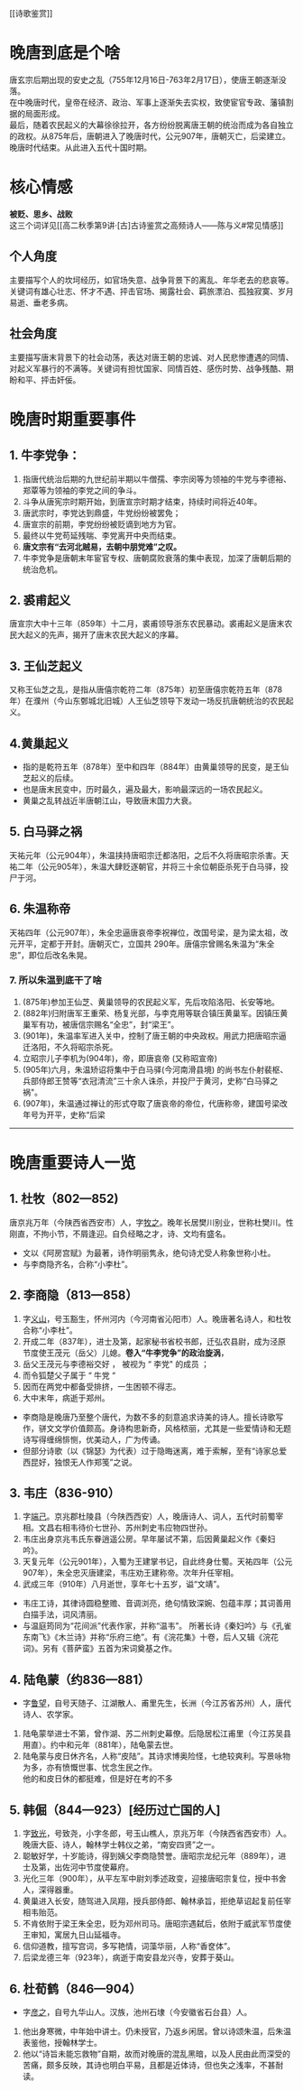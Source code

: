 [[诗歌鉴赏]]

# 晚唐到底是个啥
唐玄宗后期出现的安史之乱（755年12月16日-763年2月17日），使唐王朝逐渐没落。  
在中晚唐时代，皇帝在经济、政治、军事上逐渐失去实权，致使宦官专政、藩镇割据的局面形成。  
最后，随着农民起义的大幕徐徐拉开，各方纷纷脱离唐王朝的统治而成为各自独立的政权。从875年后，唐朝进入了晚唐时代，公元907年，唐朝灭亡，后梁建立。晚唐时代结束。从此进入五代十国时期。

# 核心情感
**被贬、思乡、战败**  
这三个词详见[[高二秋季第9讲·[古]古诗鉴赏之高频诗人——陈与义#常见情感]]
## 个人角度
主要描写个人的坎坷经历，如官场失意、战争背景下的离乱、年华老去的悲哀等。关键词有雄心壮志、怀才不遇、抨击官场、揭露社会、羁旅漂泊、孤独寂寞、岁月易逝、垂老多病。

## 社会角度
主要描写唐末背景下的社会动荡，表达对唐王朝的忠诚、对人民悲惨遭遇的同情、对起义军暴行的不满等。关键词有担忧国家、同情百姓、感伤时势、战争残酷、期盼和平、抨击奸佞。

# 晚唐时期重要事件
## 1. 牛李党争：
1. 指唐代统治后期的九世纪前半期以牛僧孺、李宗闵等为领袖的牛党与李德裕、郑覃等为领袖的李党之间的争斗。  
2. 斗争从唐宪宗时期开始，到唐宣宗时期才结束，持续时间将近40年。  
3. 唐武宗时，李党达到鼎盛，牛党纷纷被罢免；  
4. 唐宣宗的前期，李党纷纷被贬谪到地方为官。  
5. 最终以牛党苟延残喘、李党离开中央而结束。  
6. **唐文宗有“去河北贼易，去朝中朋党难”之叹。**  
7. 牛李党争是唐朝末年宦官专权、唐朝腐败衰落的集中表现，加深了唐朝后期的统治危机。

## 2. 裘甫起义
唐宣宗大中十三年（859年）十二月，裘甫领导浙东农民暴动。裘甫起义是唐末农民大起义的先声，揭开了唐末农民大起义的序幕。

## 3. 王仙芝起义
又称王仙芝之乱，是指从唐僖宗乾符二年（875年）初至唐僖宗乾符五年（878年）在濮州（今山东鄄城北旧城）人王仙芝领导下发动一场反抗唐朝统治的农民起义。

## 4.黄巢起义
- 指的是乾符五年（878年）至中和四年（884年）由黄巢领导的民变，是王仙芝起义的后续。
- 也是唐末民变中，历时最久，遍及最大，影响最深远的一场农民起义。
- 黄巢之乱转战近半唐朝江山，导致唐末国力大衰。
## 5. 白马驿之祸
天祐元年（公元904年），朱温挟持唐昭宗迁都洛阳，之后不久将唐昭宗杀害。天祐二年（公元905年），朱温大肆贬逐朝官，并将三十余位朝臣杀死于白马驿，投尸于河。
## 6. 朱温称帝
天祐四年（公元907年），朱全忠逼唐哀帝李祝禅位，改国号梁，是为梁太祖，改元开平，定都于开封。唐朝灭亡，立国共 290年。唐僖宗曾赐名朱温为“朱全忠”，即位后改名朱晃。

### 7. 所以朱温到底干了啥
1. (875年)参加王仙芝、黄巢领导的农民起义军，先后攻陷洛阳、长安等地。
2. (882年)归附唐军王重荣、杨复光部，与李克用等联合镇压黄巢军。因镇压黄巢军有功，被唐信宗赐名“全忠”，封“梁王”。
3. (901年)，朱温率军进入关中，控制了唐王朝的中央政权。用武力把唐昭宗逼迁洛阳，不久将昭宗杀死。
4. 立昭宗儿子李机为(904年)，帝，即唐哀帝 (又称昭宣帝)
5. (905年)六月，朱温矫诏将集中于白马驿(今河南滑县境) 的尚书左仆射裴枢、兵部侍郎王赞等“衣冠清流”三十余人诛杀，并投尸于黄河，史称“白马驿之祸"。
6. (907年)，朱温通过禅让的形式夺取了唐哀帝的帝位，代唐称帝，建国号梁改年号为开平，史称“后梁


-----
# 晚唐重要诗人一览
## 1. 杜牧（802—852)
唐京兆万年（今陕西省西安市）人，字<u>牧之</u>。晚年长居樊川别业，世称杜樊川。性刚直，不拘小节，不屑逢迎。自负经略之才，诗、文均有盛名。
- 文以《阿房宫赋》为最著，诗作明丽隽永，绝句诗尤受人称象世称小杜。  
- 与李商隐齐名，合称“小李杜”。
## 2. 李商隐（813—858）
1. 字<u>义山</u>，号玉豁生，怀州河内（今河南省沁阳市）人。晚唐著名诗人，和杜牧合称“小李杜”。    
2. 开成二年（837年），进士及第，起家秘书省校书郎，迁弘农县尉，成为泾原节度使王茂元（岳父）儿媳。**卷入“牛李党争”的政治旋涡**，
3. 岳父王茂元与李德裕交好 ， 被视为 “ 李党" 的成员 ；
4. 而令狐楚父子属于 “ 牛党 “
5. 因而在两党中都备受排挤，一生困顿不得志。  
6. 大中末年，病逝于郑州。

- 李商隐是晚唐乃至整个唐代，为数不多的刻意追求诗美的诗人。擅长诗歌写作，骈文文学价值颇高。身诗构思新奇，风格秾丽，尤其是一些爱情诗和无题诗写得缠绵悱恻，优美动人，广为传诵。
- 但部分诗歌（以《锦瑟》为代表）过于隐晦迷离，难于索解，至有“诗家总爱西昆好，独恨无人作郑笺”之说。
## 3. 韦庄（836-910）
1. 字<u>端己</u>。京兆郡杜陵县（今陕西西安）人，晚唐诗人、词人，五代时前蜀宰相。文昌右相韦待价七世孙、苏州刺史韦应物四世孙。  
2. 韦庄出身京兆韦氏东眷逍遥公房。早年屡试不第，后因黄巢起义作《秦妇吟》。  
3. 天复元年（公元901年），入蜀为王建掌书记，自此终身仕蜀。天祐四年（公元907年），朱全忠灭唐建梁，韦庄劝王建称帝。次年升任宰相。
4. 武成三年（910年）八月逝世，享年七十五岁，谥“文靖”。  
- 韦庄工诗，其律诗圆稳整赡、音调浏亮，绝句情致深婉、包蕴丰厚；其词善用白描手法，词风清丽。  
- 与温庭筠同为“花间派”代表作家，并称“温韦”。
所著长诗《秦妇吟》与《孔雀东南飞》《木兰诗》并称“乐府三绝”。有《浣花集》十卷，后人又辑《浣花词》。另有《菩萨蛮》五首为宋词奠基之作。
## 4. 陆龟蒙（约836—881）
- 字<u>鲁望</u>，自号天随子、江湖散人、甫里先生，长洲（今江苏省苏州）人，唐代诗人、农学家。  
1. 陆龟蒙举进士不第，曾作湖、苏二州刺史幕僚。后隐居松江甫里（今江苏吴县用直）。约中和元年（881年），陆龟蒙去世。  
2. 陆龟蒙与皮日休齐名，人称“皮陆”。其诗求博奥险怪，七绝较爽利。写景咏物为多，亦有愤慨世事、忧念生民之作。  
他的和皮日休的都挺难，但是好在考的不多
## 5. 韩倔（844—923）[经历过亡国的人]
1. 字<u>致光</u>，号致尧，小字冬郎，号玉山樵人，京兆万年（今陕西省西安市）人。晚唐大臣、诗人，翰林学士韩仪之弟，“南安四贤”之一。
2. 聪敏好学，十岁能诗，得到姨父李商隐赞誉。唐昭宗龙纪元年（889年），进士及第，出佐河中节度使幕府。
3. 光化三年（900年），从平左军中尉刘季述政变，迎接唐昭宗复位，授中书舍人，深得器重。
4. 黄巢进入长安，随驾进入凤翔，授兵部侍郎、翰林承旨，拒绝草诏起复前任宰相韦贻范。
5. 不肯依附于梁王朱全忠，贬为邓州司马。唐昭宗遇弑后，依附于威武军节度使王审知，寓居九日山延福寺。
6. 信仰道教，擅写宫词，多写艳情，词藻华丽，人称“香奁体”。
7. 后梁龙德三年（923年），病逝于南安县龙兴寺，安葬于葵山。
## 6. 杜荀鹤（846—904）
- 字<u>彦之</u>，自号九华山人。汉族，池州石埭（今安徽省石台县）人。
1. 他出身寒微，中年始中讲士。仍未授官，乃返乡闲居。曾以诗颂朱温，后朱温表鉴他，授翰林学士。
2. 他以“诗旨未能忘救物”自期，故而对晚唐的混乱黑暗，以及人民由此而深受的苦痛，颇多反映，其诗也明白平易，且都是近体诗，但也失之浅率，不甚耐读。

